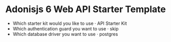 # Adonisjs 6 Web API Starter Template

- Which starter kit would you like to use · API Starter Kit
- Which authentication guard you want to use · skip
- Which database driver you want to use · postgres
